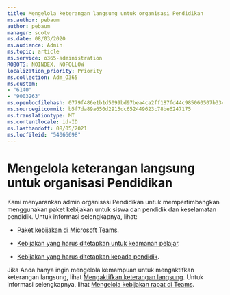 ```yaml
---
title: Mengelola keterangan langsung untuk organisasi Pendidikan
ms.author: pebaum
author: pebaum
manager: scotv
ms.date: 08/03/2020
ms.audience: Admin
ms.topic: article
ms.service: o365-administration
ROBOTS: NOINDEX, NOFOLLOW
localization_priority: Priority
ms.collection: Adm_O365
ms.custom:
- "6140"
- "9003263"
ms.openlocfilehash: 0779f486e1b1d5099bd97bea4ca2ff187fd44c985060507b33cb00a1c6c1d4c2
ms.sourcegitcommit: b5f7da89a650d2915dc652449623c78be6247175
ms.translationtype: MT
ms.contentlocale: id-ID
ms.lasthandoff: 08/05/2021
ms.locfileid: "54066698"
---
```

# <a name="managing-live-captions-for-education-organizations"></a>Mengelola keterangan langsung untuk organisasi Pendidikan

Kami menyarankan admin organisasi Pendidikan untuk mempertimbangkan menggunakan paket kebijakan untuk siswa dan pendidik dan keselamatan pendidik. Untuk informasi selengkapnya, lihat:  

- [Paket kebijakan di Microsoft Teams](https://docs.microsoft.com/microsoftteams/policy-packages-edu#policy-packages-in-microsoft-teams).  
    
- [Kebijakan yang harus ditetapkan untuk keamanan pelajar](https://docs.microsoft.com/microsoftteams/policy-packages-edu#policies-that-should-be-assigned-for-student-safety).

- [Kebijakan yang harus ditetapkan kepada pendidik](https://docs.microsoft.com/microsoftteams/policy-packages-edu#policies-that-should-be-assigned-for-educators).

Jika Anda hanya ingin mengelola kemampuan untuk mengaktifkan keterangan langsung, lihat [Mengaktifkan keterangan langsung](https://docs.microsoft.com/microsoftteams/meeting-policies-in-teams#enable-live-captions). Untuk informasi selengkapnya, lihat [Mengelola kebijakan rapat di Teams](https://docs.microsoft.com/microsoftteams/meeting-policies-in-teams).
